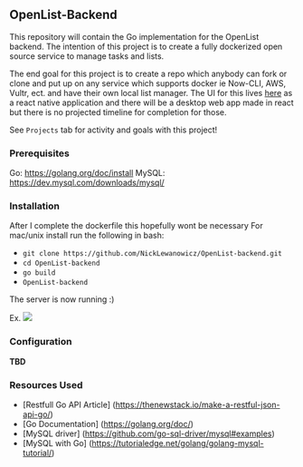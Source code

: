 ## OpenList-Backend
This repository will contain the Go implementation for the OpenList backend. The intention of this project is to create a fully dockerized open source service to manage tasks and lists.

The end goal for this project is to create a repo which anybody can fork or clone and put up on any service which supports docker ie Now-CLI, AWS, Vultr, ect. and have their own local list manager. The UI for this lives [here](https://github.com/NickLewanowicz/OpenList-app) as a react native application and there will be a desktop web app made in react but there is no projected timeline for completion for those.

See `Projects` tab for activity and goals with this project!

### Prerequisites

Go: https://golang.org/doc/install
MySQL: https://dev.mysql.com/downloads/mysql/

### Installation

After I complete the dockerfile this hopefully wont be necessary
For mac/unix install run the following in bash:  
- `git clone https://github.com/NickLewanowicz/OpenList-backend.git`
- `cd OpenList-backend`
- `go build`
- `OpenList-backend`

The server is now running :)

Ex.
![](https://image.ibb.co/hC9Rtn/carbon_19.png)


### Configuration 
**TBD**


### Resources Used
- [Restfull Go API Article] (https://thenewstack.io/make-a-restful-json-api-go/)
- [Go Documentation] (https://golang.org/doc/)
- [MySQL driver] (https://github.com/go-sql-driver/mysql#examples)
- [MySQL with Go] (https://tutorialedge.net/golang/golang-mysql-tutorial/)
